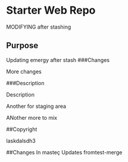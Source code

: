 # Starter Web Repo

MODIFYING after stashing

## Purpose

Updating emergy after stash
###Changes

More changes

###Description

Description

Another for staging area

ANother more to mix

##Copyright

laskdalsdh3

##Changes In masteç
Updates fromtest-merge

